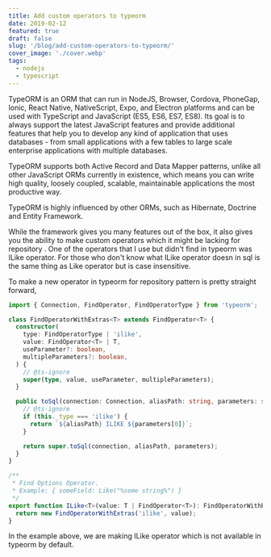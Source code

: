 ```yaml
---
title: Add custom operators to typeorm
date: 2019-02-12
featured: true
draft: false
slug: '/blog/add-custom-operators-to-typeorm/'
cover_image: './cover.webp'
tags:
  - nodejs
  - typescript
---
```


TypeORM is an ORM that can run in NodeJS, Browser, Cordova, PhoneGap, Ionic, React Native, NativeScript, Expo, and Electron platforms and can be used with TypeScript and JavaScript (ES5, ES6, ES7, ES8). Its goal is to always support the latest JavaScript features and provide additional features that help you to develop any kind of application that uses databases - from small applications with a few tables to large scale enterprise applications with multiple databases.

TypeORM supports both Active Record and Data Mapper patterns, unlike all other JavaScript ORMs currently in existence, which means you can write high quality, loosely coupled, scalable, maintainable applications the most productive way.

TypeORM is highly influenced by other ORMs, such as Hibernate, Doctrine and Entity Framework.

While the framework gives you many features out of the box, it also gives you the ability to make custom operators which it might be lacking for repository . One of the operators that I use but didn't find in typeorm was ILike operator. For those who don't know what ILike operator doesn in sql is the same thing as Like operator but is case insensitive.

To make a new operator in typeorm for repository pattern is pretty straight forward,

```ts
import { Connection, FindOperator, FindOperatorType } from 'typeorm';

class FindOperatorWithExtras<T> extends FindOperator<T> {
  constructor(
    type: FindOperatorType | 'ilike',
    value: FindOperator<T> | T,
    useParameter?: boolean,
    multipleParameters?: boolean,
  ) {
    // @ts-ignore
    super(type, value, useParameter, multipleParameters);
  }

  public toSql(connection: Connection, aliasPath: string, parameters: string[]): string {
    // @ts-ignore
    if (this._type === 'ilike') {
      return `${aliasPath} ILIKE ${parameters[0]}`;
    }

    return super.toSql(connection, aliasPath, parameters);
  }
}

/**
 * Find Options Operator.
 * Example: { someField: Like("%some string%") }
 */
export function ILike<T>(value: T | FindOperator<T>): FindOperatorWithExtras<T> {
  return new FindOperatorWithExtras('ilike', value);
}
```

In the example above, we are making ILike operator which is not available in typeorm by default.
